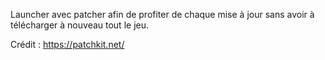 Launcher avec patcher afin de profiter de chaque mise à jour sans avoir à télécharger à nouveau tout le jeu.

Crédit : https://patchkit.net/
